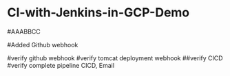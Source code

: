 # CI-with-Jenkins-in-GCP-Demo
#AAABBCC

#Added Github webhook

#verify github webhook
#verify tomcat deployment webhook
##verify CICD
#verify complete pipeline CICD, Email
